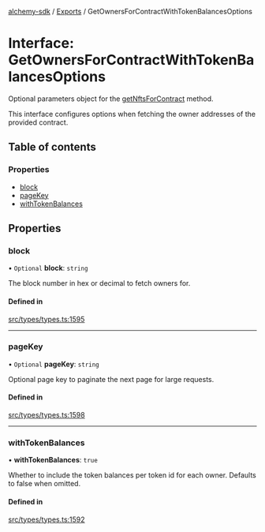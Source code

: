 [alchemy-sdk](../README.md) / [Exports](../modules.md) / GetOwnersForContractWithTokenBalancesOptions

# Interface: GetOwnersForContractWithTokenBalancesOptions

Optional parameters object for the [getNftsForContract](../classes/NftNamespace.md#getnftsforcontract) method.

This interface configures options when fetching the owner addresses of the
provided contract.

## Table of contents

### Properties

- [block](GetOwnersForContractWithTokenBalancesOptions.md#block)
- [pageKey](GetOwnersForContractWithTokenBalancesOptions.md#pagekey)
- [withTokenBalances](GetOwnersForContractWithTokenBalancesOptions.md#withtokenbalances)

## Properties

### block

• `Optional` **block**: `string`

The block number in hex or decimal to fetch owners for.

#### Defined in

[src/types/types.ts:1595](https://github.com/alchemyplatform/alchemy-sdk-js/blob/a162d40/src/types/types.ts#L1595)

___

### pageKey

• `Optional` **pageKey**: `string`

Optional page key to paginate the next page for large requests.

#### Defined in

[src/types/types.ts:1598](https://github.com/alchemyplatform/alchemy-sdk-js/blob/a162d40/src/types/types.ts#L1598)

___

### withTokenBalances

• **withTokenBalances**: ``true``

Whether to include the token balances per token id for each owner. Defaults
to false when omitted.

#### Defined in

[src/types/types.ts:1592](https://github.com/alchemyplatform/alchemy-sdk-js/blob/a162d40/src/types/types.ts#L1592)
